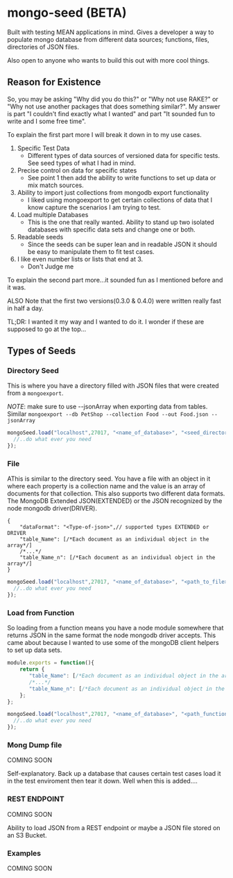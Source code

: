 # mongo-seed (BETA)
Built with testing MEAN applications in mind. Gives a developer a way to populate mongo database from different data sources; functions, files, directories of JSON files.

Also open to anyone who wants to build this out with more cool things.

## Reason for Existence

So, you may be asking "Why did you do this?" or "Why not use RAKE?" 
or "Why not use another packages that does something similar?". My answer is part "I couldn't find exactly what I wanted" and 
part "It sounded fun to write and I some free time". 

To explain the first part more I will break it down in to my use cases. 

1. Specific Test Data
   - Different types of data sources of versioned data for specific tests. See seed types of what I had in mind.
2. Precise control on data for specific states
   - See point 1 then add the ability to write functions to set up data or mix match sources.
3. Ability to import just collections from mongodb export functionality 
    - I liked using mongoexport to get certain collections of data that I know capture the scenarios I am trying to test.
4. Load multiple Databases
    - This is the one that really wanted. Ability to stand up two isolated databases with specific data sets and change one or both.
5. Readable seeds
    - Since the seeds can be super lean and in readable JSON it should be easy to manipulate them to fit test cases.
6. I like even number lists or lists that end at 3.
    - Don't Judge me

To explain the second part more...it sounded fun as I mentioned before and it was.

ALSO Note that the first two versions(0.3.0 & 0.4.0) were written really fast in half a day.

TL;DR: I wanted it my way and I wanted to do it. I wonder if these are supposed to go at the top...

## Types of Seeds

### Directory Seed

This is where you have a directory filled with JSON files that were created from a ```mongoexport```.

_NOTE_: make sure to use --jsonArray when exporting data from tables. Similar ```mongoexport --db PetShop --collection Food --out Food.json --jsonArray```

```javascript
mongoSeed.load("localhost",27017, "<name_of_database>", "<seed_directory>", "dir", function (err) {
  //..do what ever you need
});
```

### File

AThis is similar to the directory seed. You have a file with an object in it where each property is a collection name and the value is an array of documents for that collection.
This also supports two different data formats. The MongoDB Extended JSON(EXTENDED) or the JSON recognized by the node mongodb driver(DRIVER). 

```text
{
    "dataFormat": "<Type-of-json>",// supported types EXTENDED or DRIVER
    "table_Name": [/*Each document as an individual object in the array*/]
    /*...*/
    "table_Name_n": [/*Each document as an individual object in the array*/]
}
```

```javascript
mongoSeed.load("localhost",27017, "<name_of_database>", "<path_to_file>", "file", function (err) {
  //..do what ever you need
});
```

### Load from Function

So loading from a function means you have a node module somewhere that returns JSON in the same format the node mongodb driver 
accepts. This came about because I wanted to use some of the mongoDB client helpers to set up data sets.

```javascript
module.exports = function(){
    return {
       "table_Name": [/*Each document as an individual object in the array*/]
       /*...*/
       "table_Name_n": [/*Each document as an individual object in the array*/]
    };
};
```

```javascript
mongoSeed.load("localhost",27017, "<name_of_database>", "<path_function_def>", "function", function (err) {
  //..do what ever you need
});
```


### Mong Dump file

COMING SOON

Self-explanatory. Back up a database that causes certain test cases load it in the test enviroment then tear it down. Well when this is added....


### REST ENDPOINT

COMING SOON

Ability to load JSON from a REST endpoint or maybe a JSON file stored on an S3 Bucket.


### Examples

COMING SOON
